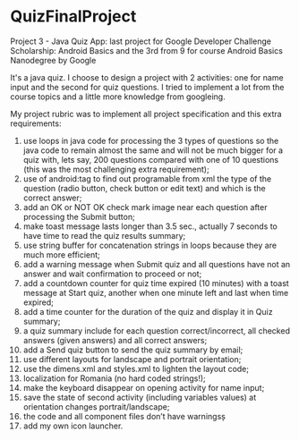 # QuizFinalProject
Project 3 - Java Quiz App: last project for Google Developer Challenge Scholarship: Android Basics and the 3rd from 9 for course
Android Basics Nanodegree by Google

It's a java quiz. I choose to design a project with 2 activities: one for name input and the second for quiz questions.
I tried to implement a lot from the course topics and a little more knowledge from googleing. 

My project rubric was to implement all project specification and this extra requirements: 

1.	use loops in java code for processing the 3 types of questions so the java code to remain almost the same and will not be much bigger for a quiz with, lets say, 200 questions compared with one of 10 questions (this was the most challenging extra requirement);
2.	use of android:tag to find out programable from xml the type of the question (radio button, check button or edit text) and which is the correct answer;
3.	add an OK or NOT OK check mark image near each question after processing the Submit button;
4.	make toast message lasts longer than 3.5 sec., actually 7 seconds to have time to read the quiz results summary;
5.	use string buffer for concatenation strings in loops because they are much more efficient;
6.	add a warning message when Submit quiz and all questions have not an answer and wait confirmation to proceed or not;
7.	add a countdown counter for quiz time expired (10 minutes) with a toast message at Start quiz, another when one minute left and last when time expired;
8.	add a time counter for the duration of the quiz and display it in Quiz summary;
9.	a quiz summary include for each question correct/incorrect, all checked answers (given answers) and all correct answers;
10.	add a Send quiz button to send the quiz summary by email;
11.	use different layouts for landscape and portrait orientation;
12.	use the dimens.xml and styles.xml to lighten the layout code;
13.	localization for Romania (no hard coded strings!);
14.	make the keyboard disappear on opening activity for name input;
15.	save the state of second activity (including variables values) at orientation changes portrait/landscape;
16.	the code and all component files don’t have warningsș
17.	add my own icon launcher.
